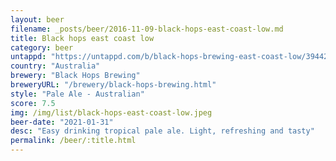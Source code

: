 ```yaml
---
layout: beer
filename: _posts/beer/2016-11-09-black-hops-east-coast-low.md
title: Black hops east coast low
category: beer
untappd: "https://untappd.com/b/black-hops-brewing-east-coast-low/3944293"
country: "Australia"
brewery: "Black Hops Brewing"
breweryURL: "/brewery/black-hops-brewing.html"
style: "Pale Ale - Australian"
score: 7.5
img: /img/list/black-hops-east-coast-low.jpeg
beer-date: "2021-01-31"
desc: "Easy drinking tropical pale ale. Light, refreshing and tasty"
permalink: /beer/:title.html
---
```

